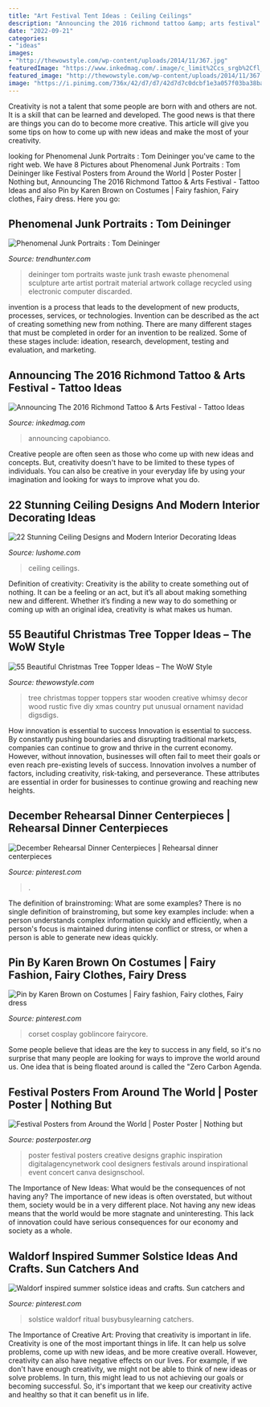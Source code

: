 ```yaml
---
title: "Art Festival Tent Ideas : Ceiling Ceilings"
description: "Announcing the 2016 richmond tattoo &amp; arts festival"
date: "2022-09-21"
categories:
- "ideas"
images:
- "http://thewowstyle.com/wp-content/uploads/2014/11/367.jpg"
featuredImage: "https://www.inkedmag.com/.image/c_limit%2Ccs_srgb%2Cfl_progressive%2Cq_auto:good%2Cw_700/MTU5MDMyNzAzMTA1MzEyNDA1/tattoo-joecapobianco2.jpg"
featured_image: "http://thewowstyle.com/wp-content/uploads/2014/11/367.jpg"
image: "https://i.pinimg.com/736x/42/d7/d7/42d7d7c0dcbf1e3a057f03ba38ba5173.jpg"
---
```



Creativity is not a talent that some people are born with and others are not. It is a skill that can be learned and developed. The good news is that there are things you can do to become more creative. This article will give you some tips on how to come up with new ideas and make the most of your creativity.

	

		
looking for Phenomenal Junk Portraits : Tom Deininger you've came to the right web. We have 8 Pictures about Phenomenal Junk Portraits : Tom Deininger like Festival Posters from Around the World | Poster Poster | Nothing but, Announcing The 2016 Richmond Tattoo &amp; Arts Festival - Tattoo Ideas and also Pin by Karen Brown on Costumes | Fairy fashion, Fairy clothes, Fairy dress. Here you go:
		
    
## Phenomenal Junk Portraits : Tom Deininger

<img loading=lazy src="http://cdn.trendhunterstatic.com/thumbs/tom-deininger.jpeg" onerror="this.onerror=null;this.src='https://tse3.mm.bing.net/th?id=OIP.W1MI_OYksPK_9TuRQ-LQ2wAAAA&amp;pid=15.1';" alt="Phenomenal Junk Portraits : Tom Deininger">

_Source: trendhunter.com_

>deininger tom portraits waste junk trash ewaste phenomenal sculpture arte artist portrait material artwork collage recycled using electronic computer discarded. 

	

invention is a process that leads to the development of new products, processes, services, or technologies. Invention can be described as the act of creating something new from nothing. There are many different stages that must be completed in order for an invention to be realized. Some of these stages include: ideation, research, development, testing and evaluation, and marketing.

    
## Announcing The 2016 Richmond Tattoo &amp; Arts Festival - Tattoo Ideas

<img loading=lazy src="https://www.inkedmag.com/.image/c_limit%2Ccs_srgb%2Cfl_progressive%2Cq_auto:good%2Cw_700/MTU5MDMyNzAzMTA1MzEyNDA1/tattoo-joecapobianco2.jpg" onerror="this.onerror=null;this.src='https://tse2.mm.bing.net/th?id=OIP.nUYnPAcRoBlMMtzFH-QM6QHaMo&amp;pid=15.1';" alt="Announcing The 2016 Richmond Tattoo &amp; Arts Festival - Tattoo Ideas">

_Source: inkedmag.com_

>announcing capobianco. 

	

Creative people are often seen as those who come up with new ideas and concepts. But, creativity doesn't have to be limited to these types of individuals. You can also be creative in your everyday life by using your imagination and looking for ways to improve what you do.

    
## 22 Stunning Ceiling Designs And Modern Interior Decorating Ideas

<img loading=lazy src="https://www.lushome.com/wp-content/uploads/2015/03/modern-ceiling-designs-home-interiors-8.jpg" onerror="this.onerror=null;this.src='https://tse4.mm.bing.net/th?id=OIP.-nw0G4oHIxFATibVGqYTTwAAAA&amp;pid=15.1';" alt="22 Stunning Ceiling Designs and Modern Interior Decorating Ideas">

_Source: lushome.com_

>ceiling ceilings. 

	

Definition of creativity:
Creativity is the ability to create something out of nothing. It can be a feeling or an act, but it’s all about making something new and different. Whether it’s finding a new way to do something or coming up with an original idea, creativity is what makes us human.

    
## 55 Beautiful Christmas Tree Topper Ideas – The WoW Style

<img loading=lazy src="http://thewowstyle.com/wp-content/uploads/2014/11/367.jpg" onerror="this.onerror=null;this.src='https://tse2.mm.bing.net/th?id=OIP.FzrOlPC4ZmYgpC2UoKTIVgHaKQ&amp;pid=15.1';" alt="55 Beautiful Christmas Tree Topper Ideas – The WoW Style">

_Source: thewowstyle.com_

>tree christmas topper toppers star wooden creative whimsy decor wood rustic five diy xmas country put unusual ornament navidad digsdigs. 

	

How innovation is essential to success
Innovation is essential to success. By constantly pushing boundaries and disrupting traditional markets, companies can continue to grow and thrive in the current economy. However, without innovation, businesses will often fail to meet their goals or even reach pre-existing levels of success. Innovation involves a number of factors, including creativity, risk-taking, and perseverance. These attributes are essential in order for businesses to continue growing and reaching new heights.

    
## December Rehearsal Dinner Centerpieces | Rehearsal Dinner Centerpieces

<img loading=lazy src="https://i.pinimg.com/736x/5a/c7/e3/5ac7e3d135c755972167071f8cc9122a.jpg" onerror="this.onerror=null;this.src='https://tse3.mm.bing.net/th?id=OIP.KO1f89ZFemPRI4rcVzKw-QHaLG&amp;pid=15.1';" alt="December Rehearsal Dinner Centerpieces | Rehearsal dinner centerpieces">

_Source: pinterest.com_

>. 

	

The definition of brainstroming: What are some examples?
There is no single definition of brainstroming, but some key examples include: when a person understands complex information quickly and efficiently, when a person's focus is maintained during intense conflict or stress, or when a person is able to generate new ideas quickly.

    
## Pin By Karen Brown On Costumes | Fairy Fashion, Fairy Clothes, Fairy Dress

<img loading=lazy src="https://i.pinimg.com/736x/e5/5a/4e/e55a4e19a4aa076be0d44a989f2a69f7.jpg" onerror="this.onerror=null;this.src='https://tse3.mm.bing.net/th?id=OIP.n6a9A4AnClkoxlazyRS-NQHaLH&amp;pid=15.1';" alt="Pin by Karen Brown on Costumes | Fairy fashion, Fairy clothes, Fairy dress">

_Source: pinterest.com_

>corset cosplay goblincore fairycore. 

	

Some people believe that ideas are the key to success in any field, so it's no surprise that many people are looking for ways to improve the world around us. One idea that is being floated around is called the "Zero Carbon Agenda.

    
## Festival Posters From Around The World | Poster Poster | Nothing But

<img loading=lazy src="http://www.posterposter.org/wp-content/uploads/2014/06/festival-poster-8.jpg" onerror="this.onerror=null;this.src='https://tse2.mm.bing.net/th?id=OIP.PnFYckfTZL8ecaIB5ggfDQHaMf&amp;pid=15.1';" alt="Festival Posters from Around the World | Poster Poster | Nothing but">

_Source: posterposter.org_

>poster festival posters creative designs graphic inspiration digitalagencynetwork cool designers festivals around inspirational event concert canva designschool. 

	

The Importance of New Ideas: What would be the consequences of not having any?
The importance of new ideas is often overstated, but without them, society would be in a very different place. Not having any new ideas means that the world would be more stagnate and uninteresting. This lack of innovation could have serious consequences for our economy and society as a whole.

    
## Waldorf Inspired Summer Solstice Ideas And Crafts. Sun Catchers And

<img loading=lazy src="https://i.pinimg.com/736x/42/d7/d7/42d7d7c0dcbf1e3a057f03ba38ba5173.jpg" onerror="this.onerror=null;this.src='https://tse2.mm.bing.net/th?id=OIP.yBlHFwT3Y7LisEOfLToFYwHaJ3&amp;pid=15.1';" alt="Waldorf inspired summer solstice ideas and crafts. Sun catchers and">

_Source: pinterest.com_

>solstice waldorf ritual busybusylearning catchers. 

	

The Importance of Creative Art: Proving that creativity is important in life.
Creativity is one of the most important things in life. It can help us solve problems, come up with new ideas, and be more creative overall. However, creativity can also have negative effects on our lives. For example, if we don't have enough creativity, we might not be able to think of new ideas or solve problems. In turn, this might lead to us not achieving our goals or becoming successful. So, it's important that we keep our creativity active and healthy so that it can benefit us in life.


